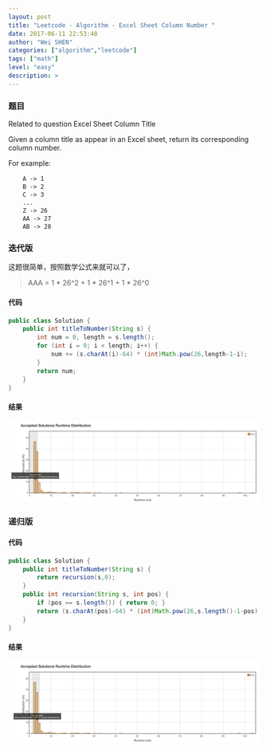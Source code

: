 ```yaml
---
layout: post
title: "Leetcode - Algorithm - Excel Sheet Column Number "
date: 2017-06-11 22:53:48
author: "Wei SHEN"
categories: ["algorithm","leetcode"]
tags: ["math"]
level: "easy"
description: >
---
```


### 题目
Related to question Excel Sheet Column Title

Given a column title as appear in an Excel sheet, return its corresponding column number.

For example:
```
    A -> 1
    B -> 2
    C -> 3
    ...
    Z -> 26
    AA -> 27
    AB -> 28
```

### 迭代版
这题很简单，按照数学公式来就可以了，
> AAA = 1 * 26^2 + 1 * 26^1 + 1 * 26^0

#### 代码
```java
public class Solution {
    public int titleToNumber(String s) {
        int num = 0, length = s.length();
        for (int i = 0; i < length; i++) {
            num += (s.charAt(i)-64) * (int)Math.pow(26,length-1-i);
        }
        return num;
    }
}
```

#### 结果
![excel-sheet-column-number-1](/images/leetcode/excel-sheet-column-number-1.png)


### 递归版

#### 代码
```java
public class Solution {
    public int titleToNumber(String s) {
        return recursion(s,0);
    }
    public int recursion(String s, int pos) {
        if (pos == s.length()) { return 0; }
        return (s.charAt(pos)-64) * (int)Math.pow(26,s.length()-1-pos) + recursion(s,pos+1);
    }
}
```

#### 结果
![excel-sheet-column-number-2](/images/leetcode/excel-sheet-column-number-2.png)
